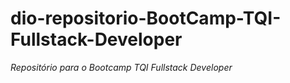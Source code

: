 # dio-repositorio-BootCamp-TQI-Fullstack-Developer
*Repositório para o Bootcamp TQI Fullstack Developer*
